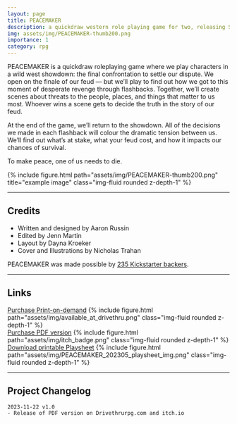 ```yaml
---
layout: page
title: PEACEMAKER
description: a quickdraw western role playing game for two, releasing SUMMER 2023
img: assets/img/PEACEMAKER-thumb200.png
importance: 1
category: rpg
---
```


<div class="row justify-content-sm-center">
    <div class="col-sm-8 mt-3 mt-md-0">
        <p>PEACEMAKER is a quickdraw roleplaying game where we play characters in a wild west showdown: the final confrontation to settle our dispute. We open on the finale of our feud — but we’ll play to find out how we got to this moment of desperate revenge through flashbacks. Together, we’ll create scenes about threats to the people, places, and things that matter to us most. Whoever wins a scene gets to decide the truth in the story of our feud.</p>
        <p>At the end of the game, we’ll return to the showdown. All of the decisions we made in each flashback will colour the dramatic tension between us. We’ll find out what’s at stake, what your feud cost, and how it impacts our chances of survival.</p>
        <p>To make peace, one of us needs to die.</p>
    </div>
    <div class="col-sm-4 mt-3 mt-md-0">
        {% include figure.html path="assets/img/PEACEMAKER-thumb200.png" title="example image" class="img-fluid rounded z-depth-1" %}
    </div>
</div>

---

## Credits

- Written and designed by Aaron Russin
- Edited by Jenn Martin
- Layout by Dayna Kroeker
- Cover and Illustrations by Nicholas Trahan

PEACEMAKER was made possible by [235 Kickstarter backers](https://www.kickstarter.com/projects/aaronrussin/peacemaker-rpg).

---

## Links

<div class="row">
    <div class="col-sm mt-3 mt-md-0">
        <a href="a">Purchase Print-on-demand</a>
        {% include figure.html path="assets/img/available_at_drivethru.png" class="img-fluid rounded z-depth-1" %}
    </div>
    <div class="col-sm mt-3 mt-md-0">
        <a href="https://aaronrussin.itch.io/peacemaker">Purchase PDF version</a>
        {% include figure.html path="assets/img/itch_badge.png" class="img-fluid rounded z-depth-1" %}
    </div>
    <div class="col-sm mt-3 mt-md-0">
        <a href="assets/pdf/PEACEMAKER_202305_playsheet_v1.pdf">Download printable Playsheet</a>
        {% include figure.html path="assets/img/PEACEMAKER_202305_playsheet_img.png" class="img-fluid rounded z-depth-1" %}
    </div>
</div>

---

## Project Changelog

```
2023-11-22 v1.0
- Release of PDF version on Drivethrurpg.com and itch.io
```
